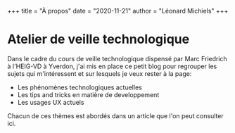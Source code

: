 +++
title = "À propos"
date = "2020-11-21"
author = "Léonard Michiels"
+++

# Atelier de veille technologique

Dans le cadre du cours de veille technologique dispensé par Marc Friedrich à l'HEIG-VD à Yverdon, 
j'ai mis en place ce petit blog pour regrouper les sujets qui m'intéressent et sur lesquels je veux rester à la page:

- Les phénomènes technologiques actuelles
- Les tips and tricks en matière de developpement
- Les usages UX actuels

Chacun de ces thèmes est abordés dans un article que l'on peut consulter ici.